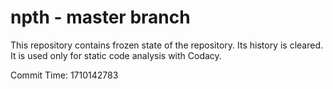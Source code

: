 # npth - master branch

This repository contains frozen state of the repository.
Its history is cleared. It is used only for static code
analysis with Codacy.

Commit Time: 1710142783